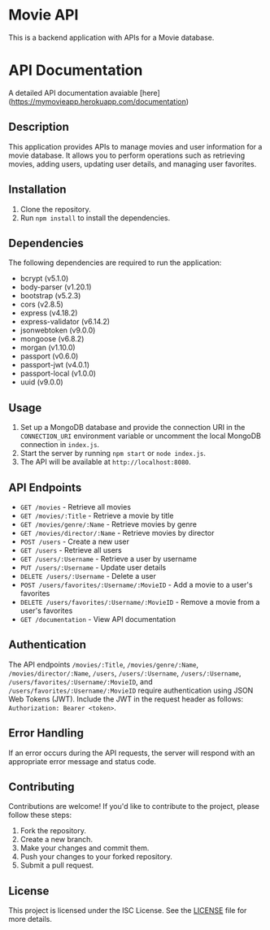 # Movie API

This is a backend application with APIs for a Movie database.

# API Documentation

A detailed API documentation avaiable [here] (https://mymovieapp.herokuapp.com/documentation)

## Description

This application provides APIs to manage movies and user information for a movie database. It allows you to perform operations such as retrieving movies, adding users, updating user details, and managing user favorites.

## Installation

1. Clone the repository.
2. Run `npm install` to install the dependencies.

## Dependencies

The following dependencies are required to run the application:

- bcrypt (v5.1.0)
- body-parser (v1.20.1)
- bootstrap (v5.2.3)
- cors (v2.8.5)
- express (v4.18.2)
- express-validator (v6.14.2)
- jsonwebtoken (v9.0.0)
- mongoose (v6.8.2)
- morgan (v1.10.0)
- passport (v0.6.0)
- passport-jwt (v4.0.1)
- passport-local (v1.0.0)
- uuid (v9.0.0)

## Usage

1. Set up a MongoDB database and provide the connection URI in the `CONNECTION_URI` environment variable or uncomment the local MongoDB connection in `index.js`.
2. Start the server by running `npm start` or `node index.js`.
3. The API will be available at `http://localhost:8080`.

## API Endpoints

- `GET /movies` - Retrieve all movies
- `GET /movies/:Title` - Retrieve a movie by title
- `GET /movies/genre/:Name` - Retrieve movies by genre
- `GET /movies/director/:Name` - Retrieve movies by director
- `POST /users` - Create a new user
- `GET /users` - Retrieve all users
- `GET /users/:Username` - Retrieve a user by username
- `PUT /users/:Username` - Update user details
- `DELETE /users/:Username` - Delete a user
- `POST /users/favorites/:Username/:MovieID` - Add a movie to a user's favorites
- `DELETE /users/favorites/:Username/:MovieID` - Remove a movie from a user's favorites
- `GET /documentation` - View API documentation

## Authentication

The API endpoints `/movies/:Title`, `/movies/genre/:Name`, `/movies/director/:Name`, `/users`, `/users/:Username`, `/users/:Username`, `/users/favorites/:Username/:MovieID`, and `/users/favorites/:Username/:MovieID` require authentication using JSON Web Tokens (JWT). Include the JWT in the request header as follows: `Authorization: Bearer <token>`.

## Error Handling

If an error occurs during the API requests, the server will respond with an appropriate error message and status code.

## Contributing

Contributions are welcome! If you'd like to contribute to the project, please follow these steps:

1. Fork the repository.
2. Create a new branch.
3. Make your changes and commit them.
4. Push your changes to your forked repository.
5. Submit a pull request.

## License

This project is licensed under the ISC License. See the [LICENSE](LICENSE) file for more details.
